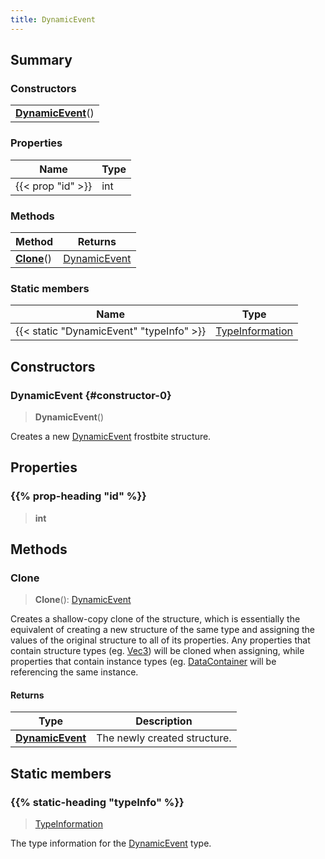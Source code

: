 ```yaml
---
title: DynamicEvent
---
```



## Summary
### Constructors
| |
| ----------- |
| **[DynamicEvent](#constructor-0)**() |

### Properties
| Name | Type |
| ---- | ---- |
| {{< prop "id" >}} | int |

### Methods
| Method | Returns |
| ------ | ---- |
| **[Clone](#clone)**() | [DynamicEvent](/vext/ref/fb/dynamicevent) |

### Static members
| Name | Type |
| ---- | ---- |
| {{< static "DynamicEvent" "typeInfo" >}} | [TypeInformation](/vext/ref/shared/class/typeinformation) |

## Constructors
### DynamicEvent {#constructor-0}
> **DynamicEvent**()

Creates a new [DynamicEvent](/vext/ref/fb/dynamicevent) frostbite structure.

## Properties
### {{% prop-heading "id" %}}
> **int**

## Methods
### Clone
> **Clone**(): [DynamicEvent](/vext/ref/fb/dynamicevent)

Creates a shallow-copy clone of the structure, which is essentially the equivalent of creating a new structure of the same type and assigning the values of the original structure to all of its properties. Any properties that contain structure types (eg. [Vec3](/vext/ref/shared/class/vec3)) will be cloned when assigning, while properties that contain instance types (eg. [DataContainer](/vext/ref/shared/class/datacontainer) will be referencing the same instance.

#### Returns
| Type | Description |
| ---- | ----------- |
| **[DynamicEvent](/vext/ref/fb/dynamicevent)** | The newly created structure. |

## Static members
### {{% static-heading "typeInfo" %}}
> [TypeInformation](/vext/ref/shared/class/typeinformation)

The type information for the [DynamicEvent](/vext/ref/fb/dynamicevent) type.

